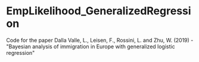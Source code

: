 # EmpLikelihood_GeneralizedRegression
Code for the paper Dalla Valle, L., Leisen, F., Rossini, L. and Zhu, W. (2019) - "Bayesian analysis of immigration in Europe with generalized logistic regression"
